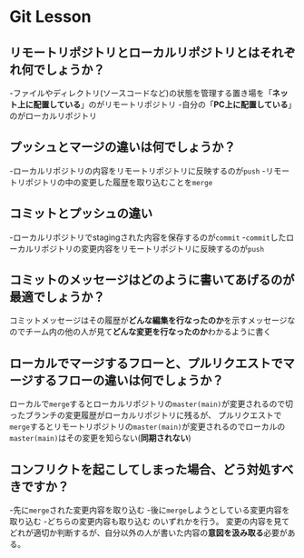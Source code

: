 # Git Lesson

## リモートリポジトリとローカルリポジトリとはそれぞれ何でしょうか？

-ファイルやディレクトリ(ソースコードなど)の状態を管理する置き場を「**ネット上に配置している**」のがリモートリポジトリ
-自分の「**PC上に配置している**」のがローカルリポジトリ

## プッシュとマージの違いは何でしょうか？

-ローカルリポジトリの内容をリモートリポジトリに反映するのが`push`
-リモートリポジトリの中の変更した履歴を取り込むことを`merge`

## コミットとプッシュの違い

-ローカルリポジトリでstagingされた内容を保存するのが`commit`
-`commit`したローカルリポジトリの変更内容をリモートリポジトリに反映するのが`push`

## コミットのメッセージはどのように書いてあげるのが最適でしょうか？

コミットメッセージはその履歴が**どんな編集を行なったのか**を示すメッセージなのでチーム内の他の人が見て**どんな変更を行なったのか**わかるように書く

## ローカルでマージするフローと、プルリクエストでマージするフローの違いは何でしょうか？

ローカルで`merge`するとローカルリポジトリの`master(main)`が変更されるので切ったブランチの変更履歴がローカルリポジトリに残るが、
プルリクエストで`merge`するとリモートリポジトリの`master(main)`が変更されるのでローカルの`master(main)`はその変更を知らない(**同期されない**)

## コンフリクトを起こしてしまった場合、どう対処すべきですか？
-先に`merge`された変更内容を取り込む
-後に`merge`しようとしている変更内容を取り込む
-どちらの変更内容も取り込む
のいずれかを行う。
変更の内容を見てどれが適切か判断するが、自分以外の人が書いた内容の**意図を汲み取る**必要がある。